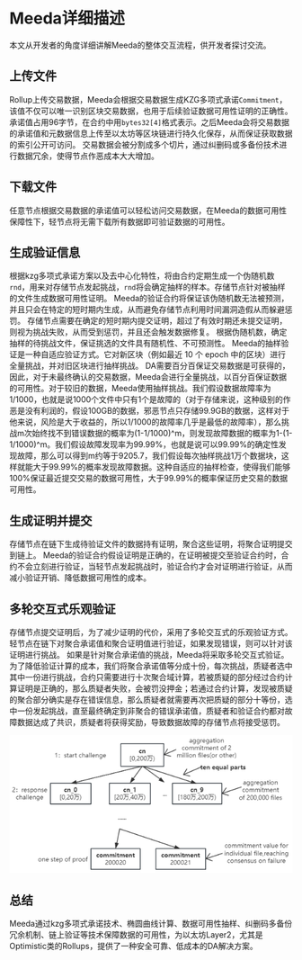 # Meeda详细描述

本文从开发者的角度详细讲解Meeda的整体交互流程，供开发者探讨交流。

## 上传文件

Rollup上传交易数据，Meeda会根据交易数据生成KZG多项式承诺`Commitment`，该值不仅可以唯一识别区块交易数据，也用于后续验证数据可用性证明的正确性。承诺值占用96字节，在合约中用`bytes32[4]`格式表示。之后Meeda会将交易数据的承诺值和元数据信息上传至以太坊等区块链进行持久化保存，从而保证获取数据的索引公开可访问。
交易数据会被分割成多个切片，通过纠删码或多备份技术进行数据冗余，使得节点作恶成本大大增加。

## 下载文件

任意节点根据交易数据的承诺值可以轻松访问交易数据，在Meeda的数据可用性保障性下，轻节点将无需下载所有数据即可验证数据的可用性。

## 生成验证信息

根据kzg多项式承诺方案以及去中心化特性，将由合约定期生成一个伪随机数`rnd`，用来对存储节点发起挑战，`rnd`将会确定抽样的样本。存储节点针对被抽样的文件生成数据可用性证明。
Meeda的验证合约将保证该伪随机数无法被预测，并且只会在特定的短时期内生成，从而避免存储节点利用时间漏洞造假从而躲避惩罚。
存储节点需要在确定的短时期内提交证明，超过了有效时期还未提交证明，则视为挑战失败，从而受到惩罚，并且还会触发数据修复。
根据伪随机数，确定抽样的待挑战文件，保证挑选的文件具有随机性、不可预测性。
Meeda的抽样验证是一种自适应验证方式。它对新区块（例如最近 10 个 epoch 中的区块）进行全量挑战，并对旧区块进行抽样挑战。 DA需要百分百保证交易数据是可获得的，因此，对于未最终确认的交易数据，Meeda会进行全量挑战，以百分百保证数据的可用性。对于较旧的数据，Meeda使用抽样挑战。我们假设数据故障率为1/1000，也就是说1000个文件中只有1个是故障的（对于存储来说，这种级别的作恶是没有利润的，假设100GB的数据，邪恶节点只存储99.9GB的数据，这样对于他来说，风险是大于收益的，所以1/1000的故障率几乎是最低的故障率），那么挑战m次始终找不到错误数据的概率为(1-1/1000)^m，则发现故障数据的概率为1-(1-1/1000)^m。我们假设故障发现率为99.99%，也就是说可以99.99%的确定性发现故障，那么可以得到m约等于9205.7，我们假设每次抽样挑战1万个数据块，这样就能大于99.99%的概率发现故障数据。这种自适应的抽样检查，使得我们能够100%保证最近提交交易的数据可用性，大于99.99%的概率保证历史交易的数据可用性。

## 生成证明并提交

存储节点在链下生成待验证文件的数据持有证明，聚合这些证明，将聚合证明提交到链上。
Meeda的验证合约假设证明是正确的，在证明被提交至验证合约时，合约不会立刻进行验证，当轻节点发起挑战时，验证合约才会对证明进行验证，从而减小验证开销、降低数据可用性的成本。

## 多轮交互式乐观验证

存储节点提交证明后，为了减少证明的代价，采用了多轮交互式的乐观验证方式。轻节点在链下对聚合承诺值和聚合证明值进行验证，如果发现错误，则可以针对该证明进行挑战。
如果是针对聚合承诺值的挑战，Meeda将采取多轮交互式验证。为了降低验证计算的成本，我们将聚合承诺值等分成十份，每次挑战，质疑者选中其中一份进行挑战，合约只需要进行十次聚合域计算，若被质疑的部分经过合约计算证明是正确的，那么质疑者失败，会被罚没押金；若通过合约计算，发现被质疑的聚合部分确实是存在错误信息，那么质疑者就需要再次把质疑的部分十等份，选中一份发起挑战，直至最终确定到非聚合的错误承诺值，质疑者和验证合约都对故障数据达成了共识，质疑者将获得奖励，导致数据故障的存储节点将接受惩罚。

<img src="../../images/onestepproof.png" title="" alt="" data-align="center">

## 总结

Meeda通过kzg多项式承诺技术、椭圆曲线计算、数据可用性抽样、纠删码多备份冗余机制、链上验证等技术保障数据的可用性，为以太坊Layer2，尤其是Optimistic类的Rollups，提供了一种安全可靠、低成本的DA解决方案。
